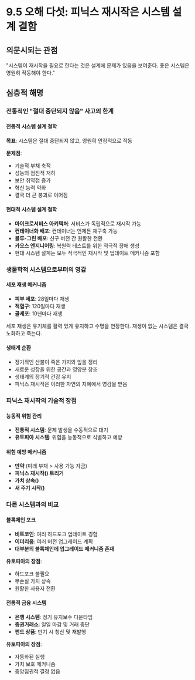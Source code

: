 # 9.5 오해 다섯: 피닉스 재시작은 시스템 설계 결함

## 의문시되는 관점
"시스템이 재시작을 필요로 한다는 것은 설계에 문제가 있음을 보여준다. 좋은 시스템은 영원히 작동해야 한다."

## 심층적 해명

### 전통적인 "절대 중단되지 않음" 사고의 한계

#### 전통적 시스템 설계 철학

**목표**: 시스템은 절대 중단되지 않고, 영원히 안정적으로 작동

**문제점**:

- 기술적 부채 축적
- 성능의 점진적 저하
- 보안 취약점 증가
- 혁신 능력 약화
- 결국 더 큰 붕괴로 이어짐

#### 현대적 시스템 설계 철학

- **마이크로서비스 아키텍처**: 서비스가 독립적으로 재시작 가능
- **컨테이너화 배포**: 컨테이너는 언제든 재구축 가능
- **블루-그린 배포**: 신구 버전 간 원활한 전환
- **카오스 엔지니어링**: 복원력 테스트를 위한 적극적 장애 생성
- 현대 시스템 설계는 모두 적극적인 재시작 및 업데이트 메커니즘 포함

### 생물학적 시스템으로부터의 영감

#### 세포 재생 메커니즘

- **피부 세포**: 28일마다 재생
- **적혈구**: 120일마다 재생
- **골세포**: 10년마다 재생

세포 재생은 유기체를 활력 있게 유지하고 수명을 연장한다. 재생이 없는 시스템은 결국 노화하고 죽는다.

#### 생태계 순환

- 정기적인 산불이 죽은 가지와 잎을 정리
- 새로운 성장을 위한 공간과 영양분 창조
- 생태계의 장기적 건강 유지
- 피닉스 재시작은 이러한 자연의 지혜에서 영감을 받음

### 피닉스 재시작의 기술적 장점

#### 능동적 위험 관리

- **전통적 시스템**: 문제 발생을 수동적으로 대기
- **유토피아 시스템**: 위험을 능동적으로 식별하고 예방

#### 위험 예방 메커니즘

- **만약** (미래 부채 > 사용 가능 자금)
- **피닉스 재시작() 트리거**
- **가치 상속()**
- **새 주기 시작()**

### 다른 시스템과의 비교

#### 블록체인 포크

- **비트코인**: 여러 하드포크 업데이트 경험
- **이더리움**: 여러 버전 업그레이드 계획
- **대부분의 블록체인에 업그레이드 메커니즘 존재**

**유토피아의 장점**:

- 하드포크 불필요
- 무손실 가치 상속
- 원활한 사용자 전환

#### 전통적 금융 시스템

- **은행 시스템**: 정기 유지보수 다운타임
- **증권거래소**: 일일 마감 및 거래 중단
- **펀드 상품**: 만기 시 청산 및 재발행

**유토피아의 장점**:

- 자동화된 실행
- 가치 보호 메커니즘
- 중앙집권적 결정 없음